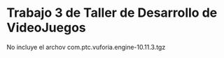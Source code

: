 # Trabajo 3 de Taller de Desarrollo de VideoJuegos
 No incluye el archov com.ptc.vuforia.engine-10.11.3.tgz
